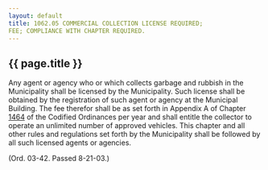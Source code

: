 ```yaml
---
layout: default 
title: 1062.05 COMMERCIAL COLLECTION LICENSE REQUIRED;
FEE; COMPLIANCE WITH CHAPTER REQUIRED.
---
```


{{ page.title }}
----------------

Any agent or agency who or which collects garbage and rubbish in the
Municipality shall be licensed by the Municipality. Such license shall
be obtained by the registration of such agent or agency at the Municipal
Building. The fee therefor shall be as set forth in Appendix A of
Chapter [1464](58d37b9c.html) of the Codified Ordinances per year and
shall entitle the collector to operate an unlimited number of approved
vehicles. This chapter and all other rules and regulations set forth by
the Municipality shall be followed by all such licensed agents or
agencies.

(Ord. 03-42. Passed 8-21-03.)
